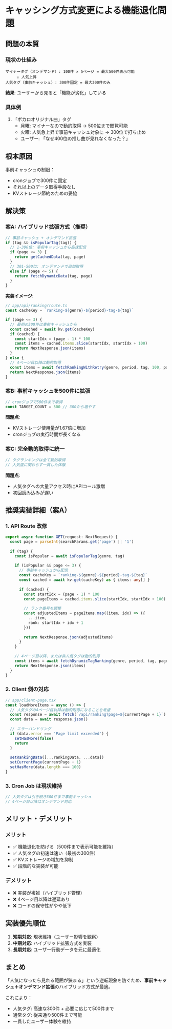 # キャッシング方式変更による機能退化問題

## 問題の本質

### 現状の仕組み
```
マイナータグ（オンデマンド）: 100件 × 5ページ = 最大500件表示可能
　　　↓ 人気上昇
人気タグ（事前キャッシュ）: 300件固定 = 最大300件のみ
```

**結果**: ユーザーから見ると「機能が劣化」している

### 具体例
1. 「ボカロオリジナル曲」タグ
   - 月曜: マイナーなので動的取得 → 500位まで閲覧可能
   - 火曜: 人気急上昇で事前キャッシュ対象に → 300位で打ち止め
   - ユーザー: 「なぜ400位の推し曲が見れなくなった？」

## 根本原因

事前キャッシュの制限：
- cronジョブで300件に固定
- それ以上のデータ取得手段なし
- KVストレージ節約のための妥協

## 解決策

### 案A: ハイブリッド拡張方式（推奨）

```typescript
// 事前キャッシュ + オンデマンド拡張
if (tag && isPopularTag(tag)) {
  // 1-300位: 事前キャッシュから高速配信
  if (page <= 3) {
    return getCachedData(tag, page)
  }
  // 301-500位: オンデマンドで追加取得
  else if (page <= 5) {
    return fetchDynamicData(tag, page)
  }
}
```

**実装イメージ**:
```typescript
// app/api/ranking/route.ts
const cacheKey = `ranking-${genre}-${period}-tag-${tag}`

if (page <= 3) {
  // 最初の300件は事前キャッシュから
  const cached = await kv.get(cacheKey)
  if (cached) {
    const startIdx = (page - 1) * 100
    const items = cached.items.slice(startIdx, startIdx + 100)
    return NextResponse.json(items)
  }
} else {
  // 4ページ目以降は動的取得
  const items = await fetchRankingWithRetry(genre, period, tag, 100, page)
  return NextResponse.json(items)
}
```

### 案B: 事前キャッシュを500件に拡張

```typescript
// cronジョブで500件まで取得
const TARGET_COUNT = 500 // 300から増やす
```

**問題点**:
- KVストレージ使用量が1.67倍に増加
- cronジョブの実行時間が長くなる

### 案C: 完全動的取得に統一

```typescript
// タグランキングは全て動的取得
// 人気度に関わらず一貫した体験
```

**問題点**:
- 人気タグへの大量アクセス時にAPIコール激増
- 初回読み込みが遅い

## 推奨実装詳細（案A）

### 1. API Route 改修

```typescript
export async function GET(request: NextRequest) {
  const page = parseInt(searchParams.get('page') || '1')
  
  if (tag) {
    const isPopular = await isPopularTag(genre, tag)
    
    if (isPopular && page <= 3) {
      // 事前キャッシュから配信
      const cacheKey = `ranking-${genre}-${period}-tag-${tag}`
      const cached = await kv.get(cacheKey) as { items: any[] }
      
      if (cached) {
        const startIdx = (page - 1) * 100
        const pageItems = cached.items.slice(startIdx, startIdx + 100)
        
        // ランク番号を調整
        const adjustedItems = pageItems.map((item, idx) => ({
          ...item,
          rank: startIdx + idx + 1
        }))
        
        return NextResponse.json(adjustedItems)
      }
    }
    
    // 4ページ目以降、または非人気タグは動的取得
    const items = await fetchDynamicTagRanking(genre, period, tag, page)
    return NextResponse.json(items)
  }
}
```

### 2. Client 側の対応

```typescript
// app/client-page.tsx
const loadMoreItems = async () => {
  // 人気タグの4ページ目以降は動的取得になることを考慮
  const response = await fetch(`/api/ranking?page=${currentPage + 1}`)
  const data = await response.json()
  
  // エラーハンドリング
  if (data.error === 'Page limit exceeded') {
    setHasMore(false)
    return
  }
  
  setRankingData([...rankingData, ...data])
  setCurrentPage(currentPage + 1)
  setHasMore(data.length === 100)
}
```

### 3. Cron Job は現状維持

```typescript
// 人気タグは引き続き300件まで事前キャッシュ
// 4ページ目以降はオンデマンド対応
```

## メリット・デメリット

### メリット
- ✅ 機能退化を防げる（500件まで表示可能を維持）
- ✅ 人気タグの初速は速い（最初の300件）
- ✅ KVストレージの増加を抑制
- ✅ 段階的な実装が可能

### デメリット
- ❌ 実装が複雑（ハイブリッド管理）
- ❌ 4ページ目以降は遅延あり
- ❌ コードの保守性がやや低下

## 実装優先順位

1. **短期対応**: 現状維持（ユーザー影響を観察）
2. **中期対応**: ハイブリッド拡張方式を実装
3. **長期対応**: ユーザー行動データを元に最適化

## まとめ

「人気になったら見れる範囲が狭まる」という逆転現象を防ぐため、**事前キャッシュ＋オンデマンド拡張**のハイブリッド方式が最適。

これにより：
- 人気タグ: 高速な300件 + 必要に応じて500件まで
- 通常タグ: 従来通り500件まで可能
- 一貫したユーザー体験を維持